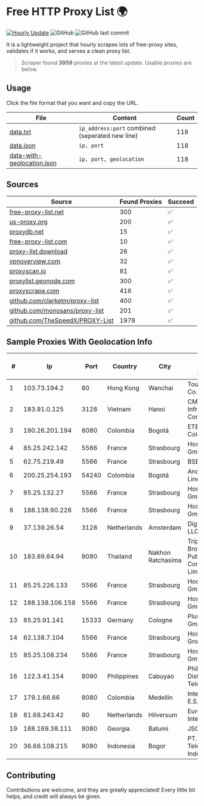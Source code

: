 
# Free HTTP Proxy List 🌍

[![Hourly Update](https://github.com/mertguvencli/http-proxy-list/actions/workflows/main.yml/badge.svg?branch=main)](https://github.com/mertguvencli/http-proxy-list/actions/workflows/main.yml)
![GitHub](https://img.shields.io/github/license/mertguvencli/http-proxy-list)
![GitHub last commit](https://img.shields.io/github/last-commit/mertguvencli/http-proxy-list)

It is a lightweight project that hourly scrapes lots of free-proxy sites, validates if it works, and serves a clean proxy list.


> Scraper found **3959** proxies at the latest update. Usable proxies are below.

## Usage

Click the file format that you want and copy the URL.


|File|Content|Count|
|----|-------|-----|
|[data.txt](https://raw.githubusercontent.com/mertguvencli/http-proxy-list/main/proxy-list/data.txt)|`ip_address:port` combined (seperated new line)|118|
|[data.json](https://raw.githubusercontent.com/mertguvencli/http-proxy-list/main/proxy-list/data.json)|`ip, port`|118|
|[data-with-geolocation.json](https://raw.githubusercontent.com/mertguvencli/http-proxy-list/main/proxy-list/data-with-geolocation.json)|`ip, port, geolocation`|118|

## Sources

|Source|Found Proxies|Succeed|
|------|-------------|-------|
|[free-proxy-list.net](https://free-proxy-list.net)|300|✅|
|[us-proxy.org](https://www.us-proxy.org)|200|✅|
|[proxydb.net](http://proxydb.net)|15|✅|
|[free-proxy-list.com](https://free-proxy-list.com/?page=&port=&type%5B%5D=http&type%5B%5D=https&up_time=0&search=Search)|10|✅|
|[proxy-list.download](https://www.proxy-list.download/HTTP)|26|✅|
|[vpnoverview.com](https://vpnoverview.com/privacy/anonymous-browsing/free-proxy-servers)|32|✅|
|[proxyscan.io](https://www.proxyscan.io)|81|✅|
|[proxylist.geonode.com](https://proxylist.geonode.com/api/proxy-list?limit=300&page=1&sort_by=lastChecked&sort_type=desc&protocols=http,https)|300|✅|
|[proxyscrape.com](https://api.proxyscrape.com/v2/?request=displayproxies&protocol=http&timeout=10000&country=all&ssl=all&anonymity=all)|416|✅|
|[github.com/clarketm/proxy-list](https://raw.githubusercontent.com/clarketm/proxy-list/master/proxy-list-raw.txt)|400|✅|
|[github.com/monosans/proxy-list](https://raw.githubusercontent.com/monosans/proxy-list/main/proxies/http.txt)|201|✅|
|[github.com/TheSpeedX/PROXY-List](https://raw.githubusercontent.com/TheSpeedX/PROXY-List/master/http.txt)|1978|✅|


## Sample Proxies With Geolocation Info

|#|Ip|Port|Country|City|Internet Service Provider|
|-|--|----|-------|----|-------------------------|
|1|103.73.194.2|80|Hong Kong|Wanchai|TouchPal HK Co., Limited|
|2|183.91.0.125|3128|Vietnam|Hanoi|CMC Telecom Infrastructure Company|
|3|190.26.201.194|8080|Colombia|Bogotá|ETB - Colombia|
|4|85.25.242.142|5566|France|Strasbourg|Host Europe GmbH|
|5|62.75.219.49|5566|France|Strasbourg|BSB-SERVICE|
|6|200.25.254.193|54240|Colombia|Bogotá|Andinet ON Line|
|7|85.25.132.27|5566|France|Strasbourg|Host Europe GmbH|
|8|188.138.90.226|5566|France|Strasbourg|Host Europe GmbH|
|9|37.139.26.54|3128|Netherlands|Amsterdam|DigitalOcean, LLC|
|10|183.89.64.94|8080|Thailand|Nakhon Ratchasima|Triple T Broadband Public Company Limited|
|11|85.25.226.133|5566|France|Strasbourg|Host Europe GmbH|
|12|188.138.106.158|5566|France|Strasbourg|Host Europe GmbH|
|13|85.25.91.141|15333|Germany|Cologne|PlusServer GmbH|
|14|62.138.7.104|5566|France|Strasbourg|Host Europe Group|
|15|85.25.108.234|5566|France|Strasbourg|Host Europe GmbH|
|16|122.3.41.154|8090|Philippines|Cabuyao|Philippine Long Distance Telephone Co.|
|17|179.1.66.66|8080|Colombia|Medellín|Internexa S.a. E.S.P|
|18|81.68.243.42|80|Netherlands|Hilversum|EuroNet Internet|
|19|188.169.38.111|8080|Georgia|Batumi|JSC "Silknet"|
|20|36.66.108.215|8080|Indonesia|Bogor|PT. Telekomunikasi Indonesia|



## Contributing

Contributions are welcome, and they are greatly appreciated! Every
little bit helps, and credit will always be given.

